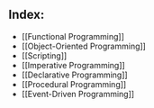 
## Index:

* [[Functional Programming]]
* [[Object-Oriented Programming]]
* [[Scripting]]
* [[Imperative Programming]]
* [[Declarative Programming]]
* [[Procedural Programming]]
* [[Event-Driven Programming]]